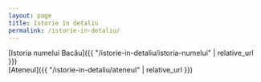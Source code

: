```yaml
---
layout: page
title: Istorie în detaliu
permalink: /istorie-in-detaliu/
---
```


[Istoria numelui Bacău]({{ "/istorie-in-detaliu/istoria-numelui" | relative_url }}) <br>
[Ateneul]({{ "/istorie-in-detaliu/ateneul" | relative_url }})
